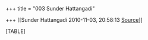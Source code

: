 +++
title = "003 Sunder Hattangadi"

+++
[[Sunder Hattangadi	2010-11-03, 20:58:13 [Source](https://groups.google.com/g/samskrita/c/E0z9kkfUWbI)]]



[TABLE]

